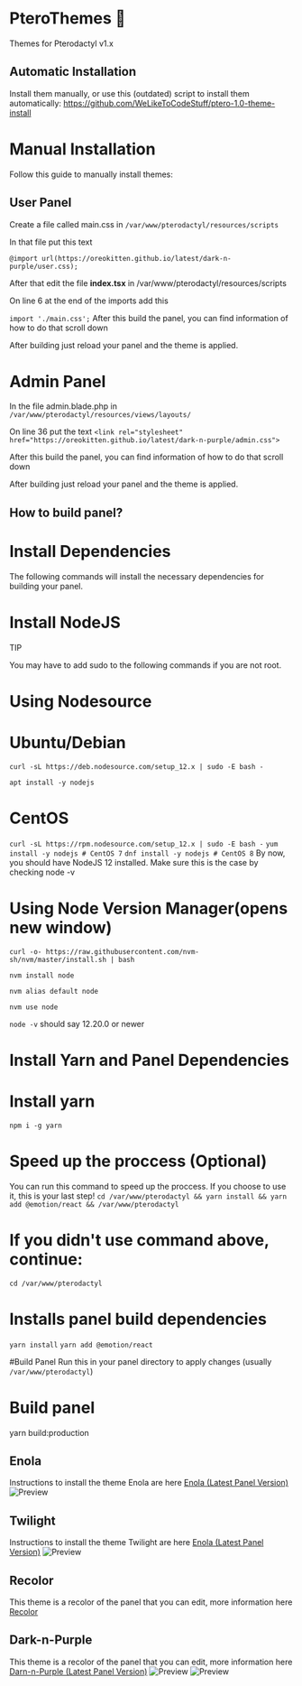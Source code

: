 # PteroThemes 🎨
 Themes for Pterodactyl v1.x

## Automatic Installation
Install them manually, or use this (outdated) script to install them automatically:
https://github.com/WeLikeToCodeStuff/ptero-1.0-theme-install

# Manual Installation
Follow this guide to manually install themes:

## User Panel
Create a file called main.css in `/var/www/pterodactyl/resources/scripts`

In that file put this text

```@import url(https://oreokitten.github.io/latest/dark-n-purple/user.css);```

After that edit the file **index.tsx** in /var/www/pterodactyl/resources/scripts

On line 6 at the end of the imports add this

```import './main.css';```
After this build the panel, you can find information of how to do that scroll down

After building just reload your panel and the theme is applied.

# Admin Panel
In the file admin.blade.php in `/var/www/pterodactyl/resources/views/layouts/`

On line 36 put the text
```<link rel="stylesheet" href="https://oreokitten.github.io/latest/dark-n-purple/admin.css">```

After this build the panel, you can find information of how to do that scroll down

After building just reload your panel and the theme is applied.

## How to build panel?
# Install Dependencies
The following commands will install the necessary dependencies for building your panel.

# Install NodeJS
TIP

You may have to add sudo to the following commands if you are not root.

# Using Nodesource
# Ubuntu/Debian
`curl -sL https://deb.nodesource.com/setup_12.x | sudo -E bash -`

`apt install -y nodejs`

# CentOS
`curl -sL https://rpm.nodesource.com/setup_12.x | sudo -E bash -`
`yum install -y nodejs # CentOS 7`
`dnf install -y nodejs # CentOS 8`
By now, you should have NodeJS 12 installed. Make sure this is the case by checking node -v

# Using Node Version Manager(opens new window)
`curl -o- https://raw.githubusercontent.com/nvm-sh/nvm/master/install.sh | bash`

`nvm install node`

`nvm alias default node`

`nvm use node`

`node -v` should say 12.20.0 or newer

# Install Yarn and Panel Dependencies
# Install yarn
`npm i -g yarn`

# Speed up the proccess (Optional)
You can run this command to speed up the proccess. If you choose to use it, this is your last step!
`cd /var/www/pterodactyl && yarn install && yarn add @emotion/react && /var/www/pterodactyl`

# If you didn't use command above, continue:
`cd /var/www/pterodactyl`

# Installs panel build dependencies
`yarn install`
`yarn add @emotion/react`

#Build Panel
Run this in your panel directory to apply changes (usually` /var/www/pterodactyl`)

# Build panel
yarn build:production

## Enola
Instructions to install the theme Enola are here
[Enola (Latest Panel Version)](https://github.com/OreoKitten/PteroThemes/tree/main/latest/Enola)
![Preview](./preview/enola.png)


## Twilight
Instructions to install the theme Twilight are here
[Enola (Latest Panel Version)](https://github.com/OreoKitten/PteroThemes/tree/main/latest/Twilight)
![Preview](./preview/twilight.png)

## Recolor
This theme is a recolor of the panel that you can edit, more information here
[Recolor](https://github.com/OreoKitten/PteroThemes/tree/main/latest/Recolor)

## Dark-n-Purple
This theme is a recolor of the panel that you can edit, more information here
[Darn-n-Purple (Latest Panel Version)](https://github.com/OreoKitten/PteroThemes/tree/main/latest/Dark-n-Purple)
![Preview](./preview/Dracula.png)
![Preview](./preview/Dracula2.png)

